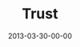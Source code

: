 ---
layout: message
category: message
series: "ROI"
title: "Trust"
date: 2013-03-30-00-00
message_id: 774
sc-permalink-url: "http://soundcloud.com/crdschurch/trust"
audio: "http://s3.amazonaws.com/crossroads-media/messages/audio/roi_04.mp3"
audio-duration: "32:02"
program: "http://s3.amazonaws.com/crossroads-media/documents/03_30-31_13Program_LO.pdf"
description: "Brian Tome talks about Jesus' investment in us."
video: "http://s3.amazonaws.com/crossroads-media/messages/video/roi_04.mp4"
video-duration: "32:06"
yt-embed-url: "//www.youtube.com/embed/BwwGbpKn04o"
video-image: "http://s3.amazonaws.com/crossroads-media/images/roi_04_still.jpg"
tag: 
 - brian-tome
 - easter
 - investment
 - program
 - roi
explicit: false
---